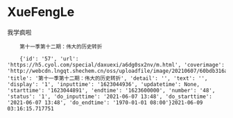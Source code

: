 # XueFengLe     

我学疯啦    

        第十一季第十二期：伟大的历史转折     

        {'id': '57', 'url': 'https://h5.cyol.com/special/daxuexi/a6dg0sx2nv/m.html', 'coverimage': 'http://webcdn.lngqt.shechem.cn/oss/uploadfile/image/20210607/60bdb316a5a0d.jpg', 'title': '第十一季第十二期：伟大的历史转折', 'detail': '', 'text': '', 'display': '1', 'inputtime': '1623044936', 'updatetime': None, 'starttime': '1623044891', 'endtime': '1623600000', 'number': '48', 'status': '1', 'do_inputtime': '2021-06-07 13:48', 'do_starttime': '2021-06-07 13:48', 'do_endtime': '1970-01-01 08:00'}2021-06-09 03:16:15.717751